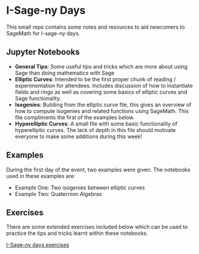 # I-Sage-ny Days

This small repo contains some notes and resources to aid newcomers to SageMath for I-sage-ny days. 

## Jupyter Notebooks

- **General Tips**: Some useful tips and tricks which are more about using Sage than doing mathematics with Sage
- **Elliptic Curves**: Intended to be the first proper chunk of reading / experimentation for attendees. Includes discussion of how to instantiate fields and rings as well as covering some basics of elliptic curves and Sage functionality.
- **Isogenies**: Building from the elliptic curve file, this gives an overview of how to compute isogenies and related functions using SageMath. This file compliments the first of the examples below. 
- **Hyperelliptic Curves**: A small file with some basic functionality of hyperelliptic curves. The lack of depth in this file should motivate everyone to make some additions during this week!

## Examples

During the first day of the event, two examples were given. The notebooks used in these examples are:

- Example One: Two isogenies between elliptic curves
- Example Two: Quaternion Algebras

## Exercises

There are some extended exercises included below which can be used to practice the tips and tricks learnt within these notebooks.

[I-Sage-ny days exercises](https://typst.app/project/rv4ZeFHC8hWrrJBLFC1FDS)